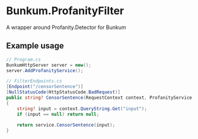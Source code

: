 # Bunkum.ProfanityFilter
A wrapper around Profanity.Detector for Bunkum

## Example usage

```csharp
// Program.cs
BunkumHttpServer server = new();
server.AddProfanityService();
```

```csharp
// FilterEndpoints.cs
[Endpoint("/censorSentence")]
[NullStatusCode(HttpStatusCode.BadRequest)]
public string? CensorSentence(RequestContext context, ProfanityService service)
{
    string? input = context.QueryString.Get("input");
    if (input == null) return null;
    
    return service.CensorSentence(input);
}
```